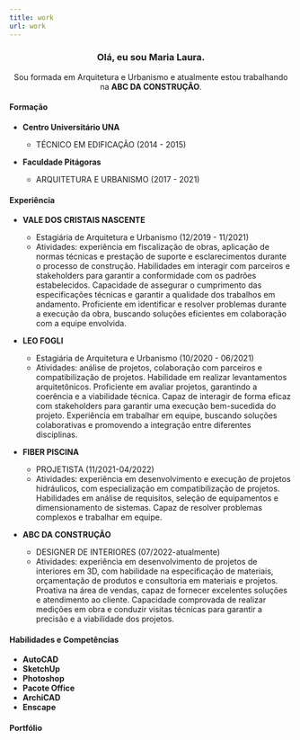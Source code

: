 ```yaml
---
title: work
url: work
---
```


<div align="center">
	<h3>
        Olá, eu sou Maria Laura.
	</h3>
	<p>
		Sou formada em Arquitetura e Urbanismo e atualmente estou trabalhando na <strong>ABC DA CONSTRUÇÃO</strong>. 
	</p>
</div>

#### Formação

- **Centro Universitário UNA**
  - TÉCNICO EM EDIFICAÇÃO (2014 - 2015)

- **Faculdade Pitágoras**
  - ARQUITETURA E URBANISMO (2017 - 2021)

#### Experiência

- **VALE DOS CRISTAIS NASCENTE**
  - Estagiária de Arquitetura e Urbanismo (12/2019 - 11/2021)
  - Atividades: experiência em fiscalização de obras, aplicação de normas técnicas e prestação de suporte e esclarecimentos durante o processo de construção. Habilidades em interagir com parceiros e stakeholders para garantir a conformidade com os padrões estabelecidos. Capacidade de assegurar o cumprimento das especificações técnicas e garantir a qualidade dos trabalhos em andamento. Proficiente em identificar e resolver problemas durante a execução da obra, buscando soluções eficientes em colaboração com a equipe envolvida.

- **LEO FOGLI**
  - Estagiária de Arquitetura e Urbanismo (10/2020 - 06/2021)
  - Atividades: análise de projetos, colaboração com parceiros e compatibilização de projetos. Habilidade em realizar levantamentos arquitetônicos. Proficiente em avaliar projetos, garantindo a coerência e a viabilidade técnica. Capaz de interagir de forma eficaz com stakeholders para garantir uma execução bem-sucedida do projeto. Experiência em trabalhar em equipe, buscando soluções colaborativas e promovendo a integração entre diferentes disciplinas.
  
- **FIBER PISCINA**
  - PROJETISTA (11/2021-04/2022)
  - Atividades: experiência em desenvolvimento e execução de projetos hidráulicos, com especialização em compatibilização de projetos. Habilidades em análise de requisitos, seleção de equipamentos e dimensionamento de sistemas. Capaz de resolver problemas complexos e trabalhar em equipe.

- **ABC DA CONSTRUÇÃO**
  - DESIGNER DE INTERIORES (07/2022-atualmente)
  - Atividades: experiência em desenvolvimento de projetos de interiores em 3D, com habilidade na especificação de materiais, orçamentação de produtos e consultoria em materiais e projetos. Proativa na área de vendas, capaz de fornecer excelentes soluções e atendimento ao cliente. Capacidade comprovada de realizar medições em obra e conduzir visitas técnicas para garantir a precisão e a viabilidade dos projetos.
  
#### Habilidades e Competências
 
- **AutoCAD**
- **SketchUp**
- **Photoshop**
- **Pacote Office**
- **ArchiCAD**
- **Enscape**

#### Portfólio